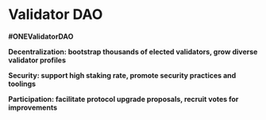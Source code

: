 # Validator DAO

**\#ONEValidatorDAO**

**Decentralization: bootstrap thousands of elected validators, grow diverse validator profiles**  


**Security: support high staking rate, promote security practices and toolings**  


**Participation: facilitate protocol upgrade proposals, recruit votes for improvements**  


